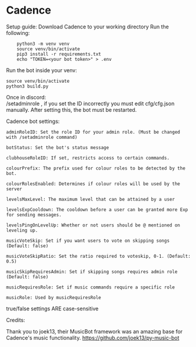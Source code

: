 # Cadence

Setup guide:
    Download Cadence to your working directory
    Run the following: 

        python3 -m venv venv
        source venv/bin/activate
        pip3 install -r requirements.txt
        echo "TOKEN=<your bot token>" > .env

Run the bot inside your venv:
    
    source venv/bin/activate
    python3 build.py

Once in discord:    
    /setadminrole <id>, if you set the ID incorrectly you must edit cfg/cfg.json manually.
    After setting this, the bot must be restarted.

Cadence bot settings:

    adminRoleID: Set the role ID for your admin role. (Must be changed with /setadminrole command)

    botStatus: Set the bot's status message

    clubhouseRoleID: If set, restricts access to certain commands.

    colourPrefix: The prefix used for colour roles to be detected by the bot.

    colourRolesEnabled: Determines if colour roles will be used by the server

    levelsMaxLevel: The maximum level that can be attained by a user

    levelsExpCooldown: The cooldown before a user can be granted more Exp for sending messages.

    levelsPingOnLevelUp: Whether or not users should be @ mentioned on leveling up.

    musicVoteSkip: Set if you want users to vote on skipping songs (Default: false)

    musicVoteSkipRatio: Set the ratio required to voteskip, 0-1. (Default: 0.5)

    musicSkipRequiresAdmin: Set if skipping songs requires admin role (Default: false)

    musicRequiresRole: Set if music commands require a specific role

    musicRole: Used by musicRequiresRole

true/false settings ARE case-sensitive

Credits:

Thank you to joek13, their MusicBot framework was an amazing base for Cadence's music functionality.
https://github.com/joek13/py-music-bot